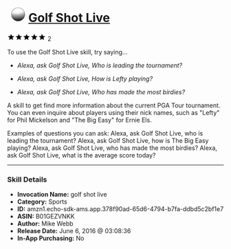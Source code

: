 # &nbsp;<img src="skill_icon" alt="Golf Shot Live icon" width="36"> [Golf Shot Live](http://alexa.amazon.com/#skills/amzn1.echo-sdk-ams.app.378f90ad-65d6-4794-b7fa-ddbd5c2bf1e7)
![5 stars](../../images/ic_star_black_18dp_1x.png)![5 stars](../../images/ic_star_black_18dp_1x.png)![5 stars](../../images/ic_star_black_18dp_1x.png)![5 stars](../../images/ic_star_black_18dp_1x.png)![5 stars](../../images/ic_star_black_18dp_1x.png) 2

To use the Golf Shot Live skill, try saying...

* *Alexa, ask Golf Shot Live, Who is leading the tournament?*

* *Alexa, ask Golf Shot Live, How is Lefty playing?*

* *Alexa, ask Golf Shot Live, Who has made the most birdies?*

A skill to get find more information about the current PGA Tour tournament. You can even inquire about players using their nick names, such as "Lefty" for Phil Mickelson and "The Big Easy" for Ernie Els.

Examples of questions you can ask:
Alexa, ask Golf Shot Live, who is leading the tournament?
Alexa, ask Golf Shot Live, how is The Big Easy playing?
Alexa, ask Golf Shot Live, who has made the most birdies?
Alexa, ask Golf Shot Live, what is the average score today?

***

### Skill Details

* **Invocation Name:** golf shot live
* **Category:** Sports
* **ID:** amzn1.echo-sdk-ams.app.378f90ad-65d6-4794-b7fa-ddbd5c2bf1e7
* **ASIN:** B01GEZVNKK
* **Author:** Mike Webb
* **Release Date:** June 6, 2016 @ 03:08:36
* **In-App Purchasing:** No
